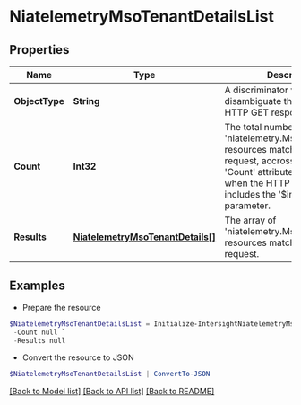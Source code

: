 # NiatelemetryMsoTenantDetailsList
## Properties

Name | Type | Description | Notes
------------ | ------------- | ------------- | -------------
**ObjectType** | **String** | A discriminator value to disambiguate the schema of a HTTP GET response body. | 
**Count** | **Int32** | The total number of &#39;niatelemetry.MsoTenantDetails&#39; resources matching the request, accross all pages. The &#39;Count&#39; attribute is included when the HTTP GET request includes the &#39;$inlinecount&#39; parameter. | [optional] 
**Results** | [**NiatelemetryMsoTenantDetails[]**](NiatelemetryMsoTenantDetails.md) | The array of &#39;niatelemetry.MsoTenantDetails&#39; resources matching the request. | [optional] 

## Examples

- Prepare the resource
```powershell
$NiatelemetryMsoTenantDetailsList = Initialize-IntersightNiatelemetryMsoTenantDetailsList  -ObjectType null `
 -Count null `
 -Results null
```

- Convert the resource to JSON
```powershell
$NiatelemetryMsoTenantDetailsList | ConvertTo-JSON
```

[[Back to Model list]](../README.md#documentation-for-models) [[Back to API list]](../README.md#documentation-for-api-endpoints) [[Back to README]](../README.md)

